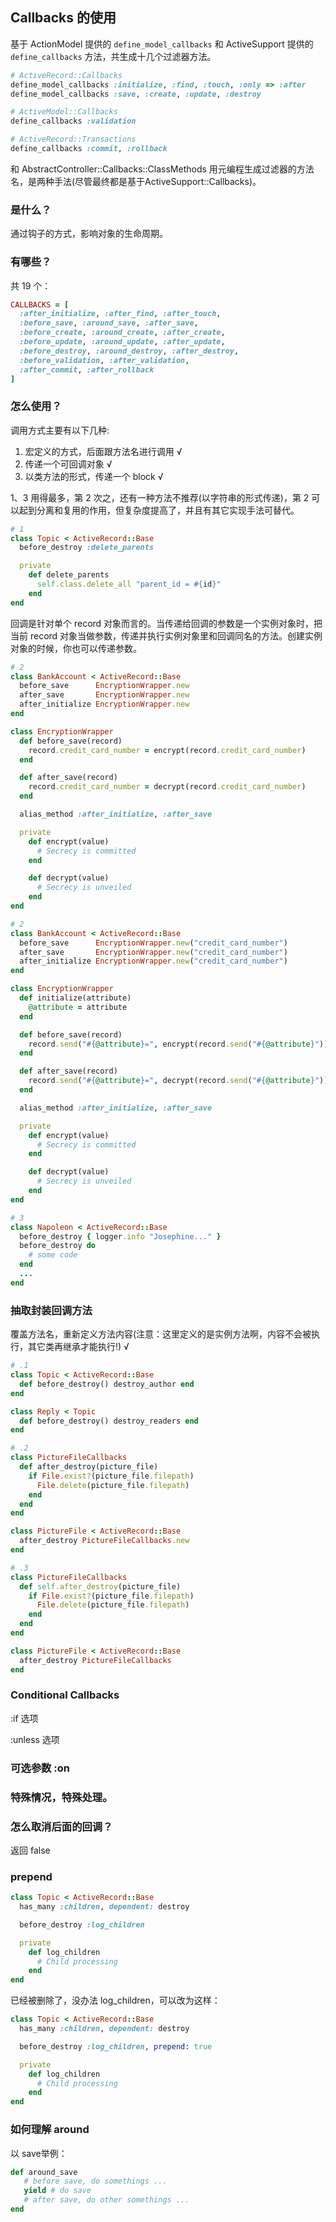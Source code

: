 ## Callbacks 的使用

基于 ActionModel 提供的 `define_model_callbacks` 和 ActiveSupport 提供的 `define_callbacks` 方法，共生成十几个过滤器方法。

```ruby
# ActiveRecord::Callbacks
define_model_callbacks :initialize, :find, :touch, :only => :after
define_model_callbacks :save, :create, :update, :destroy

# ActiveModel::Callbacks
define_callbacks :validation

# ActiveRecord::Transactions
define_callbacks :commit, :rollback
```

和 AbstractController::Callbacks::ClassMethods 用元编程生成过滤器的方法名，是两种手法(尽管最终都是基于ActiveSupport::Callbacks)。

### 是什么？

通过钩子的方式，影响对象的生命周期。

### 有哪些？

共 19 个：

```ruby
CALLBACKS = [
  :after_initialize, :after_find, :after_touch,
  :before_save, :around_save, :after_save,
  :before_create, :around_create, :after_create,
  :before_update, :around_update, :after_update,
  :before_destroy, :around_destroy, :after_destroy,
  :before_validation, :after_validation,
  :after_commit, :after_rollback
]
```

### 怎么使用？

调用方式主要有以下几种:

1. 宏定义的方式，后面跟方法名进行调用 √
2. 传递一个可回调对象 √
3. 以类方法的形式，传递一个 block √

1、3 用得最多，第 2 次之，还有一种方法不推荐(以字符串的形式传递)，第 2 可以起到分离和复用的作用，但复杂度提高了，并且有其它实现手法可替代。

```ruby
# 1
class Topic < ActiveRecord::Base
  before_destroy :delete_parents

  private
    def delete_parents
      self.class.delete_all "parent_id = #{id}"
    end
end
```

回调是针对单个 record 对象而言的。当传递给回调的参数是一个实例对象时，把当前 record 对象当做参数，传递并执行实例对象里和回调同名的方法。创建实例对象的时候，你也可以传递参数。

```ruby
# 2
class BankAccount < ActiveRecord::Base
  before_save      EncryptionWrapper.new
  after_save       EncryptionWrapper.new
  after_initialize EncryptionWrapper.new
end

class EncryptionWrapper
  def before_save(record)
    record.credit_card_number = encrypt(record.credit_card_number)
  end

  def after_save(record)
    record.credit_card_number = decrypt(record.credit_card_number)
  end

  alias_method :after_initialize, :after_save

  private
    def encrypt(value)
      # Secrecy is committed
    end

    def decrypt(value)
      # Secrecy is unveiled
    end
end

# 2
class BankAccount < ActiveRecord::Base
  before_save      EncryptionWrapper.new("credit_card_number")
  after_save       EncryptionWrapper.new("credit_card_number")
  after_initialize EncryptionWrapper.new("credit_card_number")
end

class EncryptionWrapper
  def initialize(attribute)
    @attribute = attribute
  end

  def before_save(record)
    record.send("#{@attribute}=", encrypt(record.send("#{@attribute}")))
  end

  def after_save(record)
    record.send("#{@attribute}=", decrypt(record.send("#{@attribute}")))
  end

  alias_method :after_initialize, :after_save

  private
    def encrypt(value)
      # Secrecy is committed
    end

    def decrypt(value)
      # Secrecy is unveiled
    end
end
```

```ruby
# 3
class Napoleon < ActiveRecord::Base
  before_destroy { logger.info "Josephine..." }
  before_destroy do
    # some code
  end
  ...
end
```

### 抽取封装回调方法

覆盖方法名，重新定义方法内容(注意：这里定义的是实例方法啊，内容不会被执行，其它类再继承才能执行!) √

```ruby
# .1
class Topic < ActiveRecord::Base
  def before_destroy() destroy_author end
end

class Reply < Topic
  def before_destroy() destroy_readers end
end

# .2
class PictureFileCallbacks
  def after_destroy(picture_file)
    if File.exist?(picture_file.filepath)
      File.delete(picture_file.filepath)
    end
  end
end

class PictureFile < ActiveRecord::Base
  after_destroy PictureFileCallbacks.new
end

# .3
class PictureFileCallbacks
  def self.after_destroy(picture_file)
    if File.exist?(picture_file.filepath)
      File.delete(picture_file.filepath)
    end
  end
end

class PictureFile < ActiveRecord::Base
  after_destroy PictureFileCallbacks
end
```

### Conditional Callbacks

:if 选项

:unless 选项

### 可选参数 :on

### 特殊情况，特殊处理。

### 怎么取消后面的回调？

返回 false

### prepend

```ruby
class Topic < ActiveRecord::Base
  has_many :children, dependent: destroy

  before_destroy :log_children

  private
    def log_children
      # Child processing
    end
end
```

已经被删除了，没办法 log_children，可以改为这样：

```ruby
class Topic < ActiveRecord::Base
  has_many :children, dependent: destroy

  before_destroy :log_children, prepend: true

  private
    def log_children
      # Child processing
    end
end
```

### 如何理解 around

以 save举例：

```ruby
def around_save
   # before save, do somethings ...
   yield # do save
   # after save, do other somethings ...
end
```
